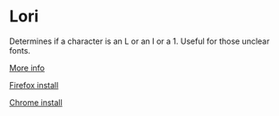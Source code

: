 # Lori
Determines if a character is an L or an I or a 1. Useful for those unclear fonts.

[More info](https://joeherbert.dev/lori)

[Firefox install](https://addons.mozilla.org/en-GB/firefox/addon/lori/)

[Chrome install](https://chromewebstore.google.com/detail/lori/cbafpdnfopladkkgjkmhnadpmfajbnag)
